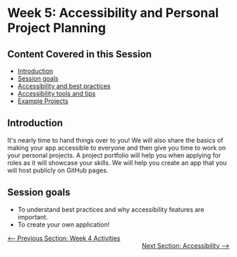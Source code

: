 # Week 5: Accessibility and Personal Project Planning

## Content Covered in this Session
- [Introduction](#Introduction)
- [Session goals](#Session-goals)
- [Accessibility and best practices](intro_to_accessibility.md)
- [Accessibility tools and tips](accessibility_tools_tips.md)
- [Example Projects](project_planning.md)

## Introduction
It's nearly time to hand things over to you! We will also share the basics of making your app 
accessible to everyone and then give you time to work on your personal projects. 
A project portfolio will help you when applying for roles as it will showcase your skills. 
We will help you create an app that you will host publicly on GitHub pages.

## Session goals
- To understand best practices and why accessibility features are important.
- To create your own application!

<div style="width: 100%">
<a href='week4-activities.md'><-- Previous Section: Week 4 Activities</a>
<div align="right"><a href='intro_to_accessibility.md'>Next Section: Accessibility --></a></div>
</div>